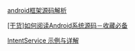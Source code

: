 [android框架源码解析](https://github.com/guoxiaoxing/android-open-source-project-analysis)

[[干货]如何阅读Android系统源码－收藏必备](https://www.jianshu.com/p/b3580904d298)

[IntentService 示例与详解](https://www.jianshu.com/p/332b6daf91f0)